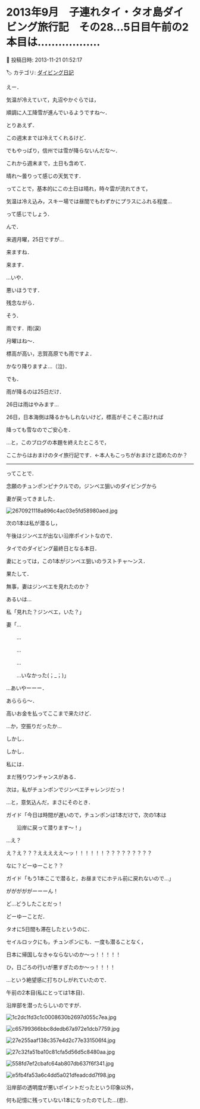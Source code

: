 # 2013年9月　子連れタイ・タオ島ダイビング旅行記　その28…5日目午前の2本目は………………

📅 投稿日時: 2013-11-21 01:52:17

🏷️ カテゴリ: [ダイビング日記](ce3a7a8d424d112fce83ee85c81a0e344.md)

えー．


気温が冷えていて，丸沼やかぐらでは，


順調に人工降雪が進んでいるようですね～．





とりあえず．


この週末までは冷えてくれるけど．


でもやっぱり，信州では雪が降らないんだな～．


これから週末まで，土日も含めて．


晴れ～曇りって感じの天気です．


ってことで，基本的にこの土日は晴れ，時々雲が流れてきて，


気温は冷え込み，スキー場では昼間でもわずかにプラスにふれる程度…


って感じでしょう．





んで．


来週月曜，25日ですが…


来ますね．


来ます．


…いや．


悪いほうです．


残念ながら．


そう．


雨です．雨(涙)





月曜はね～．


標高が高い，志賀高原でも雨ですよ．


かなり降りますよ…（泣)．


でも．


雨が降るのは25日だけ．


26日は雨はやみます…


26日，日本海側は降るかもしれないけど，標高がそこそこ高ければ


降っても雪なのでご安心を．





…と，このブログの本題を終えたところで，


ここからはおまけのタイ旅行記です．←本人もこっちがおまけと認めたのか？


-----





ってことで．


念願のチュンポンピナクルでの，ジンベエ狙いのダイビングから


妻が戻ってきました．




![2670921118a896c4ac03e5fd58980aed.jpg](images/2670921118a896c4ac03e5fd58980aed.jpg)




次の1本は私が潜るし，


午後はジンベエが出ない沿岸ポイントなので．


タイでのダイビング最終日となる本日．


妻にとっては，この1本がジンベエ狙いのラストチャ～ンス．





果たして．


無事，妻はジンベエを見れたのか？


あるいは…





私「見れた？ジンベエ，いた？」





妻「…


　　…


　　…


　　…


　　…いなかった(；_；)」





…あいやーーー．


あららら～．


高いお金を払ってここまで来たけど．


…か，空振りだったか…





しかし．


しかし．


私には．


まだ残りワンチャンスがある．


次は，私がチュンポンでジンベエチャレンジだっ！





…と，意気込んだ，まさにそのとき．





ガイド「今日は時間が遅いので，チュンポンは1本だけで，次の1本は


　　沿岸に戻って潜ります～！」





…え？


え？え？？？えええええ～ッ！！！！！！？？？？？？？？？


なに？どーゆーこと？？





ガイド「もう1本ここで潜ると，お昼までにホテル前に戻れないので…」





がががががーーーん！





ど…どうしたことだっ！


どーゆーことだ．


タオに5日間も滞在したというのに．


セイルロックにも，チュンポンにも．一度も潜ることなく，


日本に帰国しなきゃならないのか～っ！！！！！





ひ，日ごろの行いが悪すぎたのか～っ！！！！





…という絶望感に打ちひしがれていたので．


午前の2本目(私にとっては1本目)．


沿岸部を潜ったらしいのですが．




![1c2dc1fd3c1c0008630b2697d055c7ea.jpg](images/1c2dc1fd3c1c0008630b2697d055c7ea.jpg)









![c65799366bbc8dedb67a972e1dcb7759.jpg](images/c65799366bbc8dedb67a972e1dcb7759.jpg)









![27e255aaf138c357e4d2c77e331506f4.jpg](images/27e255aaf138c357e4d2c77e331506f4.jpg)









![27c32fa51ba10c81cfa5d56d5c8480aa.jpg](images/27c32fa51ba10c81cfa5d56d5c8480aa.jpg)









![558fd7ef2cbafc64ab807db637f6f341.jpg](images/558fd7ef2cbafc64ab807db637f6f341.jpg)









![e5fb4fa53a6c4dd5a021dfeadcdd7f98.jpg](images/e5fb4fa53a6c4dd5a021dfeadcdd7f98.jpg)




沿岸部の透明度が悪いポイントだったという印象以外，


何も記憶に残っていない1本になったのでした…(悲)．
